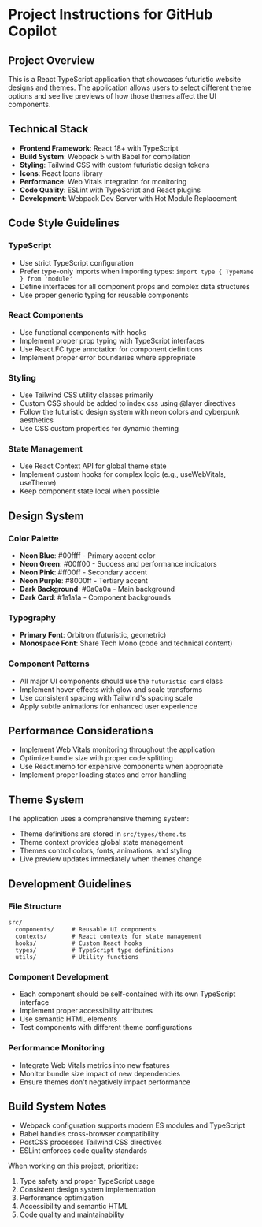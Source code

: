 # Project Instructions for GitHub Copilot

<!-- Use this file to provide workspace-specific custom instructions to Copilot. For more details, visit https://code.visualstudio.com/docs/copilot/copilot-customization#_use-a-githubcopilotinstructionsmd-file -->

## Project Overview

This is a React TypeScript application that showcases futuristic website designs and themes. The application allows users to select different theme options and see live previews of how those themes affect the UI components.

## Technical Stack

- **Frontend Framework**: React 18+ with TypeScript
- **Build System**: Webpack 5 with Babel for compilation
- **Styling**: Tailwind CSS with custom futuristic design tokens
- **Icons**: React Icons library
- **Performance**: Web Vitals integration for monitoring
- **Code Quality**: ESLint with TypeScript and React plugins
- **Development**: Webpack Dev Server with Hot Module Replacement

## Code Style Guidelines

### TypeScript
- Use strict TypeScript configuration
- Prefer type-only imports when importing types: `import type { TypeName } from 'module'`
- Define interfaces for all component props and complex data structures
- Use proper generic typing for reusable components

### React Components
- Use functional components with hooks
- Implement proper prop typing with TypeScript interfaces
- Use React.FC type annotation for component definitions
- Implement proper error boundaries where appropriate

### Styling
- Use Tailwind CSS utility classes primarily
- Custom CSS should be added to index.css using @layer directives
- Follow the futuristic design system with neon colors and cyberpunk aesthetics
- Use CSS custom properties for dynamic theming

### State Management
- Use React Context API for global theme state
- Implement custom hooks for complex logic (e.g., useWebVitals, useTheme)
- Keep component state local when possible

## Design System

### Color Palette
- **Neon Blue**: #00ffff - Primary accent color
- **Neon Green**: #00ff00 - Success and performance indicators
- **Neon Pink**: #ff00ff - Secondary accent
- **Neon Purple**: #8000ff - Tertiary accent
- **Dark Background**: #0a0a0a - Main background
- **Dark Card**: #1a1a1a - Component backgrounds

### Typography
- **Primary Font**: Orbitron (futuristic, geometric)
- **Monospace Font**: Share Tech Mono (code and technical content)

### Component Patterns
- All major UI components should use the `futuristic-card` class
- Implement hover effects with glow and scale transforms
- Use consistent spacing with Tailwind's spacing scale
- Apply subtle animations for enhanced user experience

## Performance Considerations

- Implement Web Vitals monitoring throughout the application
- Optimize bundle size with proper code splitting
- Use React.memo for expensive components when appropriate
- Implement proper loading states and error handling

## Theme System

The application uses a comprehensive theming system:
- Theme definitions are stored in `src/types/theme.ts`
- Theme context provides global state management
- Themes control colors, fonts, animations, and styling
- Live preview updates immediately when themes change

## Development Guidelines

### File Structure
```
src/
  components/     # Reusable UI components
  contexts/       # React contexts for state management
  hooks/          # Custom React hooks
  types/          # TypeScript type definitions
  utils/          # Utility functions
```

### Component Development
- Each component should be self-contained with its own TypeScript interface
- Implement proper accessibility attributes
- Use semantic HTML elements
- Test components with different theme configurations

### Performance Monitoring
- Integrate Web Vitals metrics into new features
- Monitor bundle size impact of new dependencies
- Ensure themes don't negatively impact performance

## Build System Notes

- Webpack configuration supports modern ES modules and TypeScript
- Babel handles cross-browser compatibility
- PostCSS processes Tailwind CSS directives
- ESLint enforces code quality standards

When working on this project, prioritize:
1. Type safety and proper TypeScript usage
2. Consistent design system implementation
3. Performance optimization
4. Accessibility and semantic HTML
5. Code quality and maintainability
